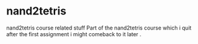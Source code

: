 # nand2tetris
nand2tetris course related stuff
Part of the nand2tetris course which i quit after the first assignment i might comeback to it later .

